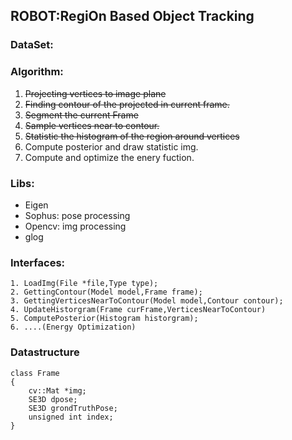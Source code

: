 ## ROBOT:RegiOn Based Object Tracking

### DataSet:

### Algorithm:

1. ~~Projecting vertices to image plane~~
2. ~~Finding contour of the projected in current frame.~~
3. ~~Segment the current Frame~~
3. ~~Sample vertices near to contour.~~
4. ~~Statistic the histogram of the region around vertices~~
5. Compute posterior and draw statistic img.
6. Compute and optimize the enery fuction.

### Libs:
- Eigen
- Sophus: pose processing
- Opencv: img processing
- glog
 
### Interfaces:
```
1. LoadImg(File *file,Type type); 
2. GettingContour(Model model,Frame frame); 
3. GettingVerticesNearToContour(Model model,Contour contour); 
4. UpdateHistorgram(Frame curFrame,VerticesNearToContour)
5. ComputePosterior(Histogram historgram);
6. ....(Energy Optimization)
```

### Datastructure
```
class Frame
{ 
    cv::Mat *img; 
    SE3D dpose; 
    SE3D grondTruthPose; 
    unsigned int index;
}
```
